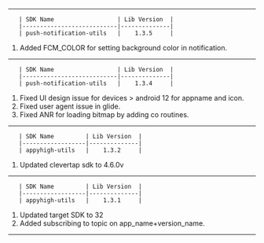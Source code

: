 ----------------------------------------------------------------------------------------------------------------------------

       | SDK Name                  | Lib Version  |
       |---------------------------|--------------|
       | push-notification-utils   |    1.3.5     |

1. Added FCM_COLOR for setting background color in notification.

----------------------------------------------------------------------------------------------------------------------------

       | SDK Name                  | Lib Version  |
       |---------------------------|--------------|
       | push-notification-utils   |    1.3.4     |

1. Fixed UI design issue for devices > android 12 for appname and icon.
2. Fixed user agent issue in glide.
3. Fixed ANR for loading bitmap by adding co routines.

----------------------------------------------------------------------------------------------------------------------------

       | SDK Name         | Lib Version  |
       |------------------|--------------|
       | appyhigh-utils   |    1.3.2     |

1. Updated clevertap sdk to 4.6.0v

----------------------------------------------------------------------------------------------------------------------------

       | SDK Name         | Lib Version  |
       |------------------|--------------|
       | appyhigh-utils   |    1.3.1     |

1. Updated target SDK to 32
2. Added subscribing to topic on app_name+version_name.

----------------------------------------------------------------------------------------------------------------------------
